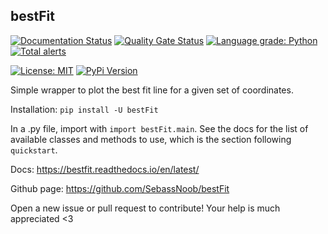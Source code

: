## bestFit

[![Documentation Status](https://readthedocs.org/projects/pip/badge/?version=stable)](https://pip.pypa.io/en/stable/?badge=stable)
[![Quality Gate Status](https://sonarcloud.io/api/project_badges/measure?project=SebassNoob_bestFit&metric=alert_status)](https://sonarcloud.io/summary/new_code?id=SebassNoob_bestFit)
[![Language grade: Python](https://img.shields.io/lgtm/grade/python/g/sebass-but-ab/bestFit.svg?logo=lgtm&logoWidth=18)](https://lgtm.com/projects/g/sebass-but-ab/bestFit/context:python)
[![Total alerts](https://img.shields.io/lgtm/alerts/g/SebassNoob/bestFit.svg?logo=lgtm&logoWidth=18)](https://lgtm.com/projects/g/SebassNoob/bestFit/alerts/)

[![License: MIT](https://img.shields.io/badge/License-MIT-yellow.svg)](https://opensource.org/licenses/MIT)
[![PyPi Version](https://img.shields.io/pypi/v/bestFit.svg)](https://pypi.python.org/pypi/bestFit/)

Simple wrapper to plot the best fit line for a given set of coordinates.

Installation:
``pip install -U bestFit``

In a .py file, import with ``import bestFit.main``.
See the docs for the list of available classes and methods to use, which is the section following ``quickstart``.

Docs: https://bestfit.readthedocs.io/en/latest/

Github page: https://github.com/SebassNoob/bestFit

Open a new issue or pull request to contribute! Your help is much appreciated <3


